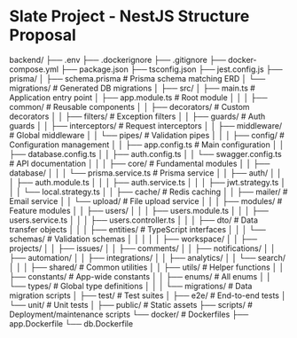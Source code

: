 # Slate Project - NestJS Structure Proposal

backend/
├── .env
├── .dockerignore
├── .gitignore
├── docker-compose.yml
├── package.json
├── tsconfig.json
├── jest.config.js
├── prisma/
│   ├── schema.prisma          # Prisma schema matching ERD
│   └── migrations/            # Generated DB migrations
│
├── src/
│   ├── main.ts                # Application entry point
│   ├── app.module.ts          # Root module
│   │
│   ├── common/                # Reusable components
│   │   ├── decorators/        # Custom decorators
│   │   ├── filters/           # Exception filters
│   │   ├── guards/            # Auth guards
│   │   ├── interceptors/      # Request interceptors
│   │   ├── middleware/        # Global middleware
│   │   └── pipes/             # Validation pipes
│   │
│   ├── config/                # Configuration management
│   │   ├── app.config.ts      # Main configuration
│   │   ├── database.config.ts
│   │   ├── auth.config.ts
│   │   └── swagger.config.ts  # API documentation
│   │
│   ├── core/                  # Fundamental modules
│   │   ├── database/
│   │   │   └── prisma.service.ts  # Prisma service
│   │   ├── auth/
│   │   │   ├── auth.module.ts
│   │   │   ├── auth.service.ts
│   │   │   ├── jwt.strategy.ts
│   │   │   └── local.strategy.ts
│   │   ├── cache/             # Redis caching
│   │   ├── mailer/            # Email service
│   │   └── upload/            # File upload service
│   │
│   ├── modules/               # Feature modules
│   │   ├── users/
│   │   │   ├── users.module.ts
│   │   │   ├── users.service.ts
│   │   │   ├── users.controller.ts
│   │   │   ├── dto/           # Data transfer objects
│   │   │   ├── entities/      # TypeScript interfaces
│   │   │   └── schemas/       # Validation schemas
│   │   │
│   │   ├── workspace/
│   │   ├── projects/
│   │   ├── issues/
│   │   ├── comments/
│   │   ├── notifications/
│   │   ├── automation/
│   │   ├── integrations/
│   │   ├── analytics/
│   │   └── search/
│   │
│   ├── shared/                # Common utilities
│   │   ├── utils/             # Helper functions
│   │   ├── constants/         # App-wide constants
│   │   ├── enums/             # All enums
│   │   └── types/             # Global type definitions
│   │
│   └── migrations/            # Data migration scripts
│
├── test/                      # Test suites
│   ├── e2e/                   # End-to-end tests
│   └── unit/                  # Unit tests
│
├── public/                    # Static assets
├── scripts/                   # Deployment/maintenance scripts
└── docker/                    # Dockerfiles
    ├── app.Dockerfile
    └── db.Dockerfile
